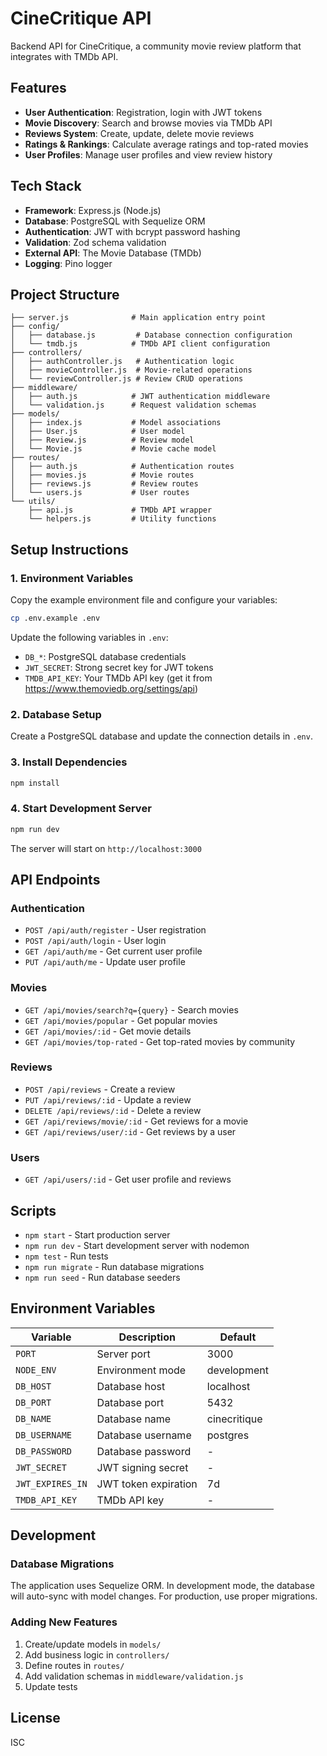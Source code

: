 # CineCritique API

Backend API for CineCritique, a community movie review platform that integrates with TMDb API.

## Features

- **User Authentication**: Registration, login with JWT tokens
- **Movie Discovery**: Search and browse movies via TMDb API
- **Reviews System**: Create, update, delete movie reviews
- **Ratings & Rankings**: Calculate average ratings and top-rated movies
- **User Profiles**: Manage user profiles and view review history

## Tech Stack

- **Framework**: Express.js (Node.js)
- **Database**: PostgreSQL with Sequelize ORM
- **Authentication**: JWT with bcrypt password hashing
- **Validation**: Zod schema validation
- **External API**: The Movie Database (TMDb)
- **Logging**: Pino logger

## Project Structure

```
├── server.js              # Main application entry point
├── config/
│   ├── database.js         # Database connection configuration
│   └── tmdb.js            # TMDb API client configuration
├── controllers/
│   ├── authController.js   # Authentication logic
│   ├── movieController.js  # Movie-related operations
│   └── reviewController.js # Review CRUD operations
├── middleware/
│   ├── auth.js            # JWT authentication middleware
│   └── validation.js      # Request validation schemas
├── models/
│   ├── index.js           # Model associations
│   ├── User.js            # User model
│   ├── Review.js          # Review model
│   └── Movie.js           # Movie cache model
├── routes/
│   ├── auth.js            # Authentication routes
│   ├── movies.js          # Movie routes
│   ├── reviews.js         # Review routes
│   └── users.js           # User routes
└── utils/
    ├── api.js             # TMDb API wrapper
    └── helpers.js         # Utility functions
```

## Setup Instructions

### 1. Environment Variables

Copy the example environment file and configure your variables:

```bash
cp .env.example .env
```

Update the following variables in `.env`:

- `DB_*`: PostgreSQL database credentials
- `JWT_SECRET`: Strong secret key for JWT tokens
- `TMDB_API_KEY`: Your TMDb API key (get it from https://www.themoviedb.org/settings/api)

### 2. Database Setup

Create a PostgreSQL database and update the connection details in `.env`.

### 3. Install Dependencies

```bash
npm install
```

### 4. Start Development Server

```bash
npm run dev
```

The server will start on `http://localhost:3000`

## API Endpoints

### Authentication
- `POST /api/auth/register` - User registration
- `POST /api/auth/login` - User login
- `GET /api/auth/me` - Get current user profile
- `PUT /api/auth/me` - Update user profile

### Movies
- `GET /api/movies/search?q={query}` - Search movies
- `GET /api/movies/popular` - Get popular movies
- `GET /api/movies/:id` - Get movie details
- `GET /api/movies/top-rated` - Get top-rated movies by community

### Reviews
- `POST /api/reviews` - Create a review
- `PUT /api/reviews/:id` - Update a review
- `DELETE /api/reviews/:id` - Delete a review
- `GET /api/reviews/movie/:id` - Get reviews for a movie
- `GET /api/reviews/user/:id` - Get reviews by a user

### Users
- `GET /api/users/:id` - Get user profile and reviews

## Scripts

- `npm start` - Start production server
- `npm run dev` - Start development server with nodemon
- `npm test` - Run tests
- `npm run migrate` - Run database migrations
- `npm run seed` - Run database seeders

## Environment Variables

| Variable | Description | Default |
|----------|-------------|---------|
| `PORT` | Server port | 3000 |
| `NODE_ENV` | Environment mode | development |
| `DB_HOST` | Database host | localhost |
| `DB_PORT` | Database port | 5432 |
| `DB_NAME` | Database name | cinecritique |
| `DB_USERNAME` | Database username | postgres |
| `DB_PASSWORD` | Database password | - |
| `JWT_SECRET` | JWT signing secret | - |
| `JWT_EXPIRES_IN` | JWT token expiration | 7d |
| `TMDB_API_KEY` | TMDb API key | - |

## Development

### Database Migrations

The application uses Sequelize ORM. In development mode, the database will auto-sync with model changes. For production, use proper migrations.

### Adding New Features

1. Create/update models in `models/`
2. Add business logic in `controllers/`
3. Define routes in `routes/`
4. Add validation schemas in `middleware/validation.js`
5. Update tests

## License

ISC
